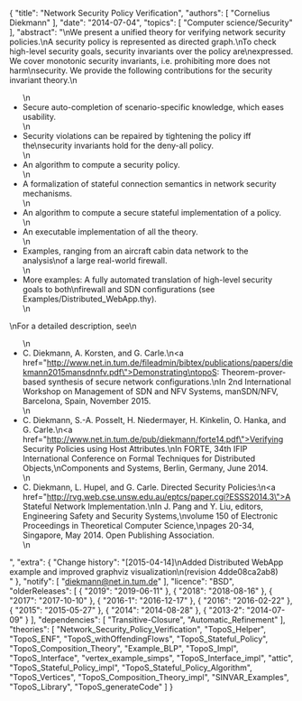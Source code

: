 {
    "title": "Network Security Policy Verification",
    "authors": [
        "Cornelius Diekmann"
    ],
    "date": "2014-07-04",
    "topics": [
        "Computer science/Security"
    ],
    "abstract": "\nWe present a unified theory for verifying network security policies.\nA security policy is represented as directed graph.\nTo check high-level security goals, security invariants over the policy are\nexpressed. We cover monotonic security invariants, i.e. prohibiting more does not harm\nsecurity. We provide the following contributions for the security invariant theory.\n<ul>\n<li>Secure auto-completion of scenario-specific knowledge, which eases usability.</li>\n<li>Security violations can be repaired by tightening the policy iff the\nsecurity invariants hold for the deny-all policy.</li>\n<li>An algorithm to compute a security policy.</li>\n<li>A formalization of stateful connection semantics in network security mechanisms.</li>\n<li>An algorithm to compute a secure stateful implementation of a policy.</li>\n<li>An executable implementation of all the theory.</li>\n<li>Examples, ranging from an aircraft cabin data network to the analysis\nof a large real-world firewall.</li>\n<li>More examples: A fully automated translation of high-level security goals to both\nfirewall and SDN configurations (see Examples/Distributed_WebApp.thy).</li>\n</ul>\nFor a detailed description, see\n<ul>\n<li>C. Diekmann, A. Korsten, and G. Carle.\n<a href=\"http://www.net.in.tum.de/fileadmin/bibtex/publications/papers/diekmann2015mansdnnfv.pdf\">Demonstrating\ntopoS: Theorem-prover-based synthesis of secure network configurations.</a>\nIn 2nd International Workshop on Management of SDN and NFV Systems, manSDN/NFV, Barcelona, Spain, November 2015.</li>\n<li>C. Diekmann, S.-A. Posselt, H. Niedermayer, H. Kinkelin, O. Hanka, and G. Carle.\n<a href=\"http://www.net.in.tum.de/pub/diekmann/forte14.pdf\">Verifying Security Policies using Host Attributes.</a>\nIn FORTE, 34th IFIP International Conference on Formal Techniques for Distributed Objects,\nComponents and Systems, Berlin, Germany, June 2014.</li>\n<li>C. Diekmann, L. Hupel, and G. Carle. Directed Security Policies:\n<a href=\"http://rvg.web.cse.unsw.edu.au/eptcs/paper.cgi?ESSS2014.3\">A Stateful Network Implementation.</a>\nIn J. Pang and Y. Liu, editors, Engineering Safety and Security Systems,\nvolume 150 of Electronic Proceedings in Theoretical Computer Science,\npages 20-34, Singapore, May 2014. Open Publishing Association.</li>\n</ul>",
    "extra": {
        "Change history": "[2015-04-14]\nAdded Distributed WebApp example and improved graphviz visualization\n(revision 4dde08ca2ab8)<br>"
    },
    "notify": [
        "diekmann@net.in.tum.de"
    ],
    "licence": "BSD",
    "olderReleases": [
        {
            "2019": "2019-06-11"
        },
        {
            "2018": "2018-08-16"
        },
        {
            "2017": "2017-10-10"
        },
        {
            "2016-1": "2016-12-17"
        },
        {
            "2016": "2016-02-22"
        },
        {
            "2015": "2015-05-27"
        },
        {
            "2014": "2014-08-28"
        },
        {
            "2013-2": "2014-07-09"
        }
    ],
    "dependencies": [
        "Transitive-Closure",
        "Automatic_Refinement"
    ],
    "theories": [
        "Network_Security_Policy_Verification",
        "TopoS_Helper",
        "TopoS_ENF",
        "TopoS_withOffendingFlows",
        "TopoS_Stateful_Policy",
        "TopoS_Composition_Theory",
        "Example_BLP",
        "TopoS_Impl",
        "TopoS_Interface",
        "vertex_example_simps",
        "TopoS_Interface_impl",
        "attic",
        "TopoS_Stateful_Policy_impl",
        "TopoS_Stateful_Policy_Algorithm",
        "TopoS_Vertices",
        "TopoS_Composition_Theory_impl",
        "SINVAR_Examples",
        "TopoS_Library",
        "TopoS_generateCode"
    ]
}